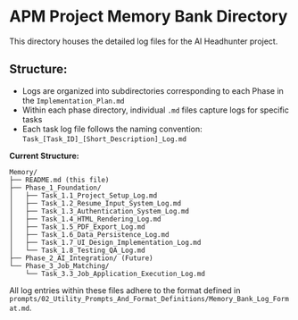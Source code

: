 # APM Project Memory Bank Directory

This directory houses the detailed log files for the AI Headhunter project.

## Structure:

- Logs are organized into subdirectories corresponding to each Phase in the `Implementation_Plan.md`
- Within each phase directory, individual `.md` files capture logs for specific tasks
- Each task log file follows the naming convention: `Task_[Task_ID]_[Short_Description]_Log.md`

**Current Structure:**
```
Memory/
├── README.md (this file)
├── Phase_1_Foundation/
│   ├── Task_1.1_Project_Setup_Log.md
│   ├── Task_1.2_Resume_Input_System_Log.md
│   ├── Task_1.3_Authentication_System_Log.md
│   ├── Task_1.4_HTML_Rendering_Log.md
│   ├── Task_1.5_PDF_Export_Log.md
│   ├── Task_1.6_Data_Persistence_Log.md
│   ├── Task_1.7_UI_Design_Implementation_Log.md
│   └── Task_1.8_Testing_QA_Log.md
├── Phase_2_AI_Integration/ (Future)
└── Phase_3_Job_Matching/
    └── Task_3.3_Job_Application_Execution_Log.md
```

All log entries within these files adhere to the format defined in `prompts/02_Utility_Prompts_And_Format_Definitions/Memory_Bank_Log_Format.md`. 